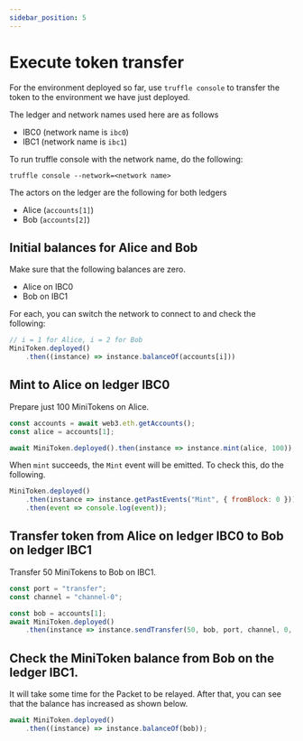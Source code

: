 ```yaml
---
sidebar_position: 5
---
```


# Execute token transfer

For the environment deployed so far,
use `truffle console` to transfer the token to the environment we have just deployed.

The ledger and network names used here are as follows
- IBC0 (network name is `ibc0`)
- IBC1 (network name is `ibc1`)

To run truffle console with the network name, do the following:

```
truffle console --network=<network name>
```

The actors on the ledger are the following for both ledgers
- Alice (`accounts[1]`)
- Bob (`accounts[2]`)

## Initial balances for Alice and Bob

Make sure that the following balances are zero.

- Alice on IBC0
- Bob on IBC1

For each, you can switch the network to connect to and check the following:

```js
// i = 1 for Alice, i = 2 for Bob
MiniToken.deployed()
    .then((instance) => instance.balanceOf(accounts[i]))
```

## Mint to Alice on ledger IBC0

Prepare just 100 MiniTokens on Alice.

```js
const accounts = await web3.eth.getAccounts();
const alice = accounts[1];

await MiniToken.deployed().then(instance => instance.mint(alice, 100));
```

When `mint` succeeds, the `Mint` event will be emitted. To check this, do the following.

```js
MiniToken.deployed()
    .then(instance => instance.getPastEvents("Mint", { fromBlock: 0 }))
    .then(event => console.log(event));
```

## Transfer token from Alice on ledger IBC0 to Bob on ledger IBC1

Transfer 50 MiniTokens to Bob on IBC1.

```js
const port = "transfer";
const channel = "channel-0";

const bob = accounts[1];
await MiniToken.deployed()
    .then(instance => instance.sendTransfer(50, bob, port, channel, 0, {from: alice}));
```

## Check the MiniToken balance from Bob on the ledger IBC1.

It will take some time for the Packet to be relayed.
After that, you can see that the balance has increased as shown below.

```js
await MiniToken.deployed()
    .then((instance) => instance.balanceOf(bob));
```
